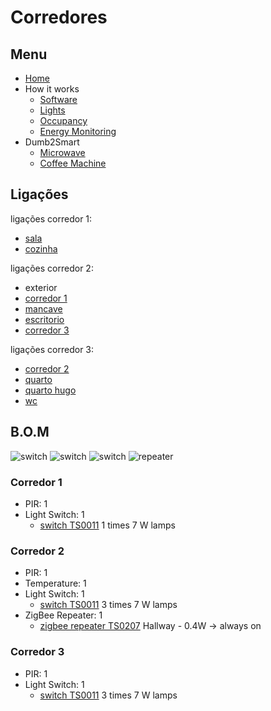 # Corredores

## Menu

- [Home](./readme.md)
- How it works
  - [Software](./how/software.md)
  - [Lights](./how/lights.md)
  - [Occupancy](./how/occupancy.md)
  - [Energy Monitoring](./how/energy.md)
- Dumb2Smart
  - [Microwave](./dumb2smart/microwave.md)
  - [Coffee Machine](./dumb2smart/coffee_machine.md)

## Ligações


ligações corredor 1:
- [sala](./sala.md)
- [cozinha](./cozinha.md)

ligações corredor 2:
- exterior
- [corredor 1](./corredores.md)
- [mancave](./mancave.md)
- [escritorio](./escritorio.md)
- [corredor 3](./corredores.md)

ligações corredor 3:
- [corredor 2](./corredores.md)
- [quarto](./quarto.md)
- [quarto hugo](./quarto_hugo.md)
- [wc](./wc.md)


## B.O.M

![switch](https://www.zigbee2mqtt.io/images/devices/TS0011_switch_module.jpg) 
![switch](https://www.zigbee2mqtt.io/images/devices/TS0011_switch_module.jpg) 
![switch](https://www.zigbee2mqtt.io/images/devices/TS0011_switch_module.jpg)
![repeater](https://www.zigbee2mqtt.io/images/devices/TS0207_repeater.jpg) 

### Corredor 1

- PIR: 1
- Light Switch: 1
  - [switch TS0011](https://www.zigbee2mqtt.io/devices/TS0011_switch_module.html#tuya-ts0011_switch_module) 1 times 7 W lamps

### Corredor 2

- PIR: 1
- Temperature: 1
- Light Switch: 1
  - [switch TS0011](https://www.zigbee2mqtt.io/devices/TS0011_switch_module.html#tuya-ts0011_switch_module) 3 times 7 W lamps
- ZigBee Repeater: 1
  - [zigbee repeater TS0207](https://www.zigbee2mqtt.io/devices/TS0207_repeater.html) Hallway - 0.4W -> always on

### Corredor 3

- PIR: 1
- Light Switch: 1
  - [switch TS0011](https://www.zigbee2mqtt.io/devices/TS0011_switch_module.html#tuya-ts0011_switch_module) 3 times 7 W lamps


